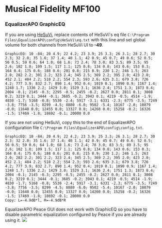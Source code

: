 # Musical Fidelity MF100
### EqualizerAPO GraphicEQ
If you are using [HeSuVi](https://sourceforge.net/projects/hesuvi/), replace contents of HeSuVi's eq file `C:\Program Files\EqualizerAPO\config\HeSuVi\eq.txt` with this line and set global volume for both channels from HeSuVi UI to **-49**.
```
GraphicEQ: 10 -84; 20 4.9; 22 4.2; 23 3.9; 25 3.3; 26 3.1; 28 2.7; 30 2.3; 32 2.0; 35 1.6; 37 1.4; 40 1.1; 42 0.9; 45 0.7; 49 0.6; 52 0.5; 56 0.5; 59 0.6; 64 1.0; 68 1.6; 73 2.4; 78 3.0; 83 3.5; 89 3.5; 95 2.6; 102 1.8; 109 1.5; 117 1.1; 125 0.8; 134 0.8; 143 0.6; 153 0.3; 164 0.4; 175 0.6; 188 0.6; 201 0.8; 215 0.9; 230 1.2; 246 1.5; 263 2.0; 282 2.2; 301 2.2; 323 2.4; 345 2.5; 369 2.2; 395 2.0; 423 2.0; 452 2.1; 484 2.2; 518 2.2; 554 2.3; 593 2.6; 635 3.1; 679 3.8; 726 4.2; 777 3.9; 832 2.7; 890 1.4; 952 0.4; 1019 0.1; 1090 0.9; 1167 1.4; 1248 1.7; 1336 2.2; 1429 3.0; 1529 3.1; 1636 2.4; 1751 1.3; 1873 0.4; 2004 -0.1; 2145 -0.3; 2295 -0.5; 2455 -0.2; 2627 0.0; 2811 0.1; 3008 0.2; 3219 0.1; 3444 -0.1; 3685 -0.2; 3943 0.1; 4219 -0.5; 4514 -1.9; 4830 -1.7; 5168 -0.8; 5530 -2.4; 5917 -3.1; 6331 -2.3; 6775 -3.5; 7249 -3.8; 7756 -3.5; 8299 -4.5; 8880 -6.0; 9502 -5.4; 10167 -2.0; 10879 -0.0; 11640 0.0; 12455 0.0; 13327 0.0; 14260 0.0; 15258 -0.2; 16326 -1.5; 17469 -1.8; 18692 -0.1; 20000 0.0
```
If you are not using HeSuVi, copy this to the end of EqualizerAPO configuration file `C:\Program Files\EqualizerAPO\config\config.txt`.
```
GraphicEQ: 10 -84; 20 4.9; 22 4.2; 23 3.9; 25 3.3; 26 3.1; 28 2.7; 30 2.3; 32 2.0; 35 1.6; 37 1.4; 40 1.1; 42 0.9; 45 0.7; 49 0.6; 52 0.5; 56 0.5; 59 0.6; 64 1.0; 68 1.6; 73 2.4; 78 3.0; 83 3.5; 89 3.5; 95 2.6; 102 1.8; 109 1.5; 117 1.1; 125 0.8; 134 0.8; 143 0.6; 153 0.3; 164 0.4; 175 0.6; 188 0.6; 201 0.8; 215 0.9; 230 1.2; 246 1.5; 263 2.0; 282 2.2; 301 2.2; 323 2.4; 345 2.5; 369 2.2; 395 2.0; 423 2.0; 452 2.1; 484 2.2; 518 2.2; 554 2.3; 593 2.6; 635 3.1; 679 3.8; 726 4.2; 777 3.9; 832 2.7; 890 1.4; 952 0.4; 1019 0.1; 1090 0.9; 1167 1.4; 1248 1.7; 1336 2.2; 1429 3.0; 1529 3.1; 1636 2.4; 1751 1.3; 1873 0.4; 2004 -0.1; 2145 -0.3; 2295 -0.5; 2455 -0.2; 2627 0.0; 2811 0.1; 3008 0.2; 3219 0.1; 3444 -0.1; 3685 -0.2; 3943 0.1; 4219 -0.5; 4514 -1.9; 4830 -1.7; 5168 -0.8; 5530 -2.4; 5917 -3.1; 6331 -2.3; 6775 -3.5; 7249 -3.8; 7756 -3.5; 8299 -4.5; 8880 -6.0; 9502 -5.4; 10167 -2.0; 10879 -0.0; 11640 0.0; 12455 0.0; 13327 0.0; 14260 0.0; 15258 -0.2; 16326 -1.5; 17469 -1.8; 18692 -0.1; 20000 0.0
Copy: L=-4.9dB*l, R=-4.9dB*R
```
EqualizerAPO Peace GUI does not work with GraphicEQ so you have to disable parametric equalization configured by Peace if you are already using it.
![](https://raw.githubusercontent.com/jaakkopasanen/AutoEq/master/results/Sonoma%20Model%20One/innerfidelity/onear/Musical%20Fidelity%20MF100/Musical%20Fidelity%20MF100.png)

